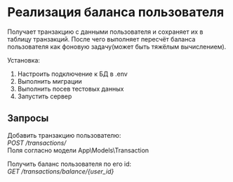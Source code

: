 # Реализация баланса пользователя
Получает транзакцию с данными пользователя и сохраняет их в таблицу транзакций. После чего выполняет пересчёт баланса пользователя как фоновую задачу(может быть тяжёлым вычислением).  

Установка:
1. Настроить подключение к БД в .env
2. Выполнить миграции
3. Выполнить посев тестовых данных
4. Запустить сервер

## Запросы  
Добавить транзакцию пользователю:  
*POST /transactions/*  
Поля согласно модели App\Models\Transaction

Получить баланс пользователя по его id:  
*GET /transactions/balance/{user_id}*  


